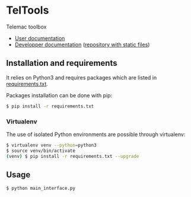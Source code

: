 # TelTools
Telemac toolbox

* [User documentation](https://github.com/CNR-Engineering/TelTools/wiki)
* [Developper documentation](https://cnr-engineering.github.io/) ([repository with static files](https://github.com/CNR-Engineering/CNR-Engineering.github.io))

## Installation and requirements
It relies on Python3 and requires packages which are listed in [requirements.txt](requirements.txt).

Packages installation can be done with pip:
```bash
$ pip install -r requirements.txt
```

### Virtualenv
The use of isolated Python environments are possible through virtualenv:
```bash
$ virtualenv venv --python=python3
$ source venv/bin/activate
(venv) $ pip install -r requirements.txt --upgrade
```

## Usage
```bash
$ python main_interface.py
```
